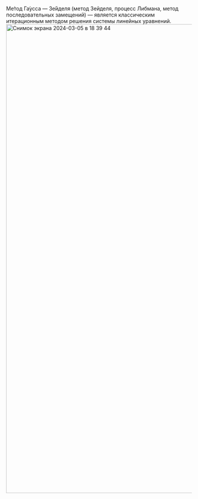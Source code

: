 Ме́тод Га́усса — Зе́йделя (метод Зейделя, процесс Либмана, метод последовательных замещений) — является классическим итерационным методом решения системы линейных уравнений.
<img width="1269" alt="Снимок экрана 2024-03-05 в 18 39 44" src="https://github.com/yaroslav775507/Seidel_Method/assets/103926398/98fc5a52-0178-44e1-8f1b-9ef52acfd44e">

